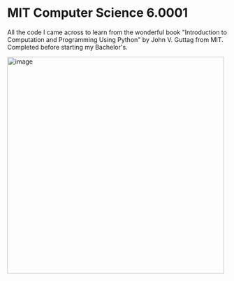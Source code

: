 # MIT Computer Science 6.0001

All the code I came across to learn from the wonderful book "Introduction to Computation and Programming Using Python" by John V. Guttag from MIT. Completed before starting my Bachelor's. 

<img width="496" alt="image" src="https://user-images.githubusercontent.com/75858676/226178872-71d52e4a-9c8b-495e-ba61-6ef1aa111683.png">

